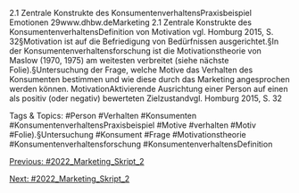 2.1 Zentrale Konstrukte des KonsumentenverhaltensPraxisbeispiel Emotionen
29www.dhbw.deMarketing
2.1 Zentrale Konstrukte des KonsumentenverhaltensDefinition von Motivation
vgl. Homburg 2015, S. 32§Motivation ist auf die Befriedigung von Bedürfnissen ausgerichtet.§In der Konsumentenverhaltensforschung ist die Motivationstheorie von Maslow (1970, 1975) am weitesten verbreitet (siehe nächste Folie).§Untersuchung der Frage, welche Motive das Verhalten des Konsumenten bestimmen und wie diese durch das Marketing angesprochen werden können.
MotivationAktivierende Ausrichtung einer Person auf einen als positiv (oder negativ) bewerteten Zielzustandvgl. Homburg 2015, S. 32

   Tags & Topics:
   #Person
   #Verhalten
   #Konsumenten
   #KonsumentenverhaltensPraxisbeispiel
   #Motive
   #verhalten
   #Motiv
   #Folie).§Untersuchung
   #Konsument
   #Frage
   #Motivationstheorie
   #Konsumentenverhaltensforschung
   #KonsumentenverhaltensDefinition

[Previous: #2022_Marketing_Skript_2](2022_Marketing_Skript_2.md)

[Next: #2022_Marketing_Skript_2](2022_Marketing_Skript_2.md)